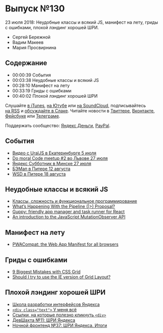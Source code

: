 # Выпуск №130

23 июля 2018: Неудобные классы и всякий JS, манифест на лету, гриды с ошибками, плохой лэндинг хорошей ШРИ.

- Сергей Бережной
- Вадим Макеев
- Мария Просвирнина

## Содержание

- 00:00:39 События
- 00:03:38 Неудобные классы и всякий JS
- 00:28:10 Манифест на лету
- 00:33:19 Гриды с ошибками
- 00:40:02 Плохой лэндинг хорошей ШРИ

Слушайте [в iTunes](https://itunes.apple.com/podcast/id1080500016), [на Ютубе](https://www.youtube.com/playlist?list=PLMBnwIwFEFHcwuevhsNXkFTcadeX5R1Go) или [на SoundCloud](https://soundcloud.com/web-standards), подписывайтесь [на RSS](https://web-standards.ru/podcast/feed/) и [обсуждайте в Слаке](http://slack.web-standards.ru/). Читайте новости в [Твиттере](https://twitter.com/webstandards_ru), [Вконтакте](https://vk.com/webstandards_ru), [Фейсбуке](https://www.facebook.com/webstandardsru) или [Телеграме](https://t.me/webstandards_ru).

Поддержать сообщество: [Яндекс Деньги](https://money.yandex.ru/to/41001119329753), [PayPal](https://www.paypal.me/pepelsbey).

## События

- [Видео с UralJS в Екатеринбурге 5 июля](https://habr.com/p/417427/)
- [Do moral Code meetup #2 во Львове 27 июля](https://www.facebook.com/events/266543077427363/)
- [Яндекс Субботник в Минске 27 июля](https://events.yandex.ru/events/yasubbotnik/28-jul-2018/)
- [БЭМап в Питере 12 августа](https://events.yandex.ru/events/bemup/12-aug-2018/)
- [WSD в Питере 18 августа](https://wsd.events/2018/08/18/)

## Неудобные классы и всякий JS

- [Классы, сложность и функциональное программирование](https://www.webpurple.net/blog/2018-07-19-klassy-slozhnost-i-funkcionalnoe-programmirovanie/)
- [What’s Happening With the Pipeline (|>) Proposal?](https://babeljs.io/blog/2018/07/19/whats-happening-with-the-pipeline-proposal)
- [Guppy: friendly app manager and task runner for React](https://github.com/joshwcomeau/guppy)
- [An introduction to the JavaScript MutationObserver API](https://benfrain.com/an-introduction-to-the-javascript-mutationobserver-api/)

## Манифест на лету

- [PWACompat: the Web App Manifest for all browsers](https://developers.google.com/web/updates/2018/07/pwacompat)

## Гриды с ошибками

- [9 Biggest Mistakes with CSS Grid](https://youtu.be/0Gr1XSyxZy0)
- [Should I try to use the IE version of Grid Layout?](https://rachelandrew.co.uk/archives/2018/07/17/should-i-try-to-use-the-ie-version-of-grid-layout-revisited-for-2018)

## Плохой лэндинг хорошей ШРИ

- [Школа разработки интерфейсов Яндекса](https://yandex.ru/promo/academy/shri2018)
- [`<div class="text">` У меня всё](https://twitter.com/pepelsbey/status/1018849147242385409)
- [Ссылки, на которые полезно кликнуть `<div>`](https://twitter.com/pepelsbey/status/1018852267439591424)
- [ДевШахта №11: ШРИ Яндекса](https://medium.com/p/a312fe56ed00)
- [Ночной фронтенд №37: ШРИ Яндекса. Итоги](https://medium.com/p/16e2447d6f7e)
